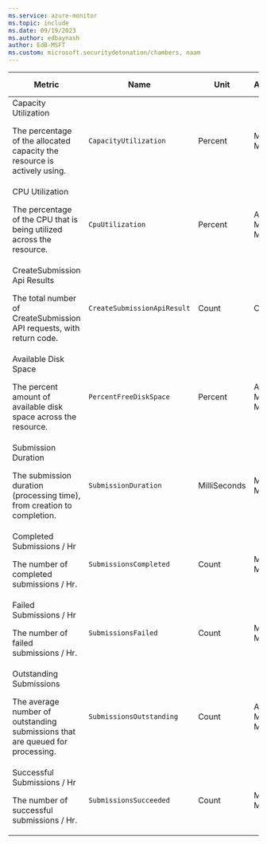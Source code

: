 ```yaml
---
ms.service: azure-monitor
ms.topic: include
ms.date: 09/19/2023
ms.author: edbaynash
author: EdB-MSFT
ms.custom: microsoft.securitydetonation/chambers, naam
---
```

  
  
|Metric|Name|Unit|Aggregation|Dimensions|Time Grains|DS Export|
|---|---|---|---|---|---|---|
|Capacity Utilization<p><p>The percentage of the allocated capacity the resource is actively using. |`CapacityUtilization` |Percent |Maximum, Minimum |Region|PT1M |No|
|CPU Utilization<p><p>The percentage of the CPU that is being utilized across the resource. |`CpuUtilization` |Percent |Average, Maximum, Minimum |Region|PT1M |No|
|CreateSubmission Api Results<p><p>The total number of CreateSubmission API requests, with return code. |`CreateSubmissionApiResult` |Count |Count |OperationName, ServiceTypeName, Region, HttpReturnCode|PT1M |No|
|Available Disk Space<p><p>The percent amount of available disk space across the resource. |`PercentFreeDiskSpace` |Percent |Average, Maximum, Minimum |Region|PT1M |No|
|Submission Duration<p><p>The submission duration (processing time), from creation to completion. |`SubmissionDuration` |MilliSeconds |Maximum, Minimum |Region|PT1M |No|
|Completed Submissions / Hr<p><p>The number of completed submissions / Hr. |`SubmissionsCompleted` |Count |Maximum, Minimum |Region|PT1M |No|
|Failed Submissions / Hr<p><p>The number of failed submissions / Hr. |`SubmissionsFailed` |Count |Maximum, Minimum |Region|PT1M |No|
|Outstanding Submissions<p><p>The average number of outstanding submissions that are queued for processing. |`SubmissionsOutstanding` |Count |Average, Maximum, Minimum |Region|PT1M |No|
|Successful Submissions / Hr<p><p>The number of successful submissions / Hr. |`SubmissionsSucceeded` |Count |Maximum, Minimum |Region|PT1M |No|